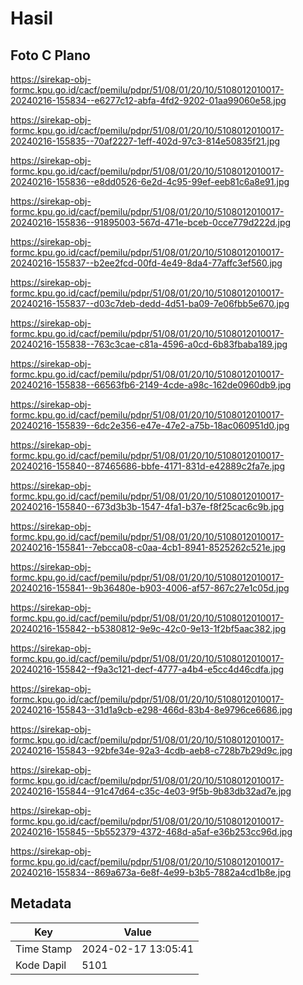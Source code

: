 # Hasil

## Foto C Plano

https://sirekap-obj-formc.kpu.go.id/cacf/pemilu/pdpr/51/08/01/20/10/5108012010017-20240216-155834--e6277c12-abfa-4fd2-9202-01aa99060e58.jpg

https://sirekap-obj-formc.kpu.go.id/cacf/pemilu/pdpr/51/08/01/20/10/5108012010017-20240216-155835--70af2227-1eff-402d-97c3-814e50835f21.jpg

https://sirekap-obj-formc.kpu.go.id/cacf/pemilu/pdpr/51/08/01/20/10/5108012010017-20240216-155836--e8dd0526-6e2d-4c95-99ef-eeb81c6a8e91.jpg

https://sirekap-obj-formc.kpu.go.id/cacf/pemilu/pdpr/51/08/01/20/10/5108012010017-20240216-155836--91895003-567d-471e-bceb-0cce779d222d.jpg

https://sirekap-obj-formc.kpu.go.id/cacf/pemilu/pdpr/51/08/01/20/10/5108012010017-20240216-155837--b2ee2fcd-00fd-4e49-8da4-77affc3ef560.jpg

https://sirekap-obj-formc.kpu.go.id/cacf/pemilu/pdpr/51/08/01/20/10/5108012010017-20240216-155837--d03c7deb-dedd-4d51-ba09-7e06fbb5e670.jpg

https://sirekap-obj-formc.kpu.go.id/cacf/pemilu/pdpr/51/08/01/20/10/5108012010017-20240216-155838--763c3cae-c81a-4596-a0cd-6b83fbaba189.jpg

https://sirekap-obj-formc.kpu.go.id/cacf/pemilu/pdpr/51/08/01/20/10/5108012010017-20240216-155838--66563fb6-2149-4cde-a98c-162de0960db9.jpg

https://sirekap-obj-formc.kpu.go.id/cacf/pemilu/pdpr/51/08/01/20/10/5108012010017-20240216-155839--6dc2e356-e47e-47e2-a75b-18ac060951d0.jpg

https://sirekap-obj-formc.kpu.go.id/cacf/pemilu/pdpr/51/08/01/20/10/5108012010017-20240216-155840--87465686-bbfe-4171-831d-e42889c2fa7e.jpg

https://sirekap-obj-formc.kpu.go.id/cacf/pemilu/pdpr/51/08/01/20/10/5108012010017-20240216-155840--673d3b3b-1547-4fa1-b37e-f8f25cac6c9b.jpg

https://sirekap-obj-formc.kpu.go.id/cacf/pemilu/pdpr/51/08/01/20/10/5108012010017-20240216-155841--7ebcca08-c0aa-4cb1-8941-8525262c521e.jpg

https://sirekap-obj-formc.kpu.go.id/cacf/pemilu/pdpr/51/08/01/20/10/5108012010017-20240216-155841--9b36480e-b903-4006-af57-867c27e1c05d.jpg

https://sirekap-obj-formc.kpu.go.id/cacf/pemilu/pdpr/51/08/01/20/10/5108012010017-20240216-155842--b5380812-9e9c-42c0-9e13-1f2bf5aac382.jpg

https://sirekap-obj-formc.kpu.go.id/cacf/pemilu/pdpr/51/08/01/20/10/5108012010017-20240216-155842--f9a3c121-decf-4777-a4b4-e5cc4d46cdfa.jpg

https://sirekap-obj-formc.kpu.go.id/cacf/pemilu/pdpr/51/08/01/20/10/5108012010017-20240216-155843--31d1a9cb-e298-466d-83b4-8e9796ce6686.jpg

https://sirekap-obj-formc.kpu.go.id/cacf/pemilu/pdpr/51/08/01/20/10/5108012010017-20240216-155843--92bfe34e-92a3-4cdb-aeb8-c728b7b29d9c.jpg

https://sirekap-obj-formc.kpu.go.id/cacf/pemilu/pdpr/51/08/01/20/10/5108012010017-20240216-155844--91c47d64-c35c-4e03-9f5b-9b83db32ad7e.jpg

https://sirekap-obj-formc.kpu.go.id/cacf/pemilu/pdpr/51/08/01/20/10/5108012010017-20240216-155845--5b552379-4372-468d-a5af-e36b253cc96d.jpg

https://sirekap-obj-formc.kpu.go.id/cacf/pemilu/pdpr/51/08/01/20/10/5108012010017-20240216-155834--869a673a-6e8f-4e99-b3b5-7882a4cd1b8e.jpg


## Metadata

| Key        | Value               |
| ---------- | ------------------- |
| Time Stamp | 2024-02-17 13:05:41 |
| Kode Dapil | 5101                |



